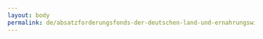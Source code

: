 ```yaml
---
layout: body
permalink: de/absatzforderungsfonds-der-deutschen-land-und-ernahrungswirtschaft-absatzfonds/
---
```


